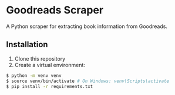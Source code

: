 # Goodreads Scraper

A Python scraper for extracting book information from Goodreads.

## Installation

1. Clone this repository
2. Create a virtual environment:

```sh
$ python -m venv venv
$ source venv/bin/activate # On Windows: venv\Scripts\activate
$ pip install -r requirements.txt
```
